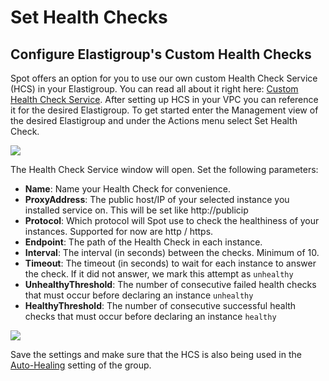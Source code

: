 # Set Health Checks

## Configure Elastigroup's Custom Health Checks

Spot offers an option for you to use our own custom Health Check Service (HCS) in your Elastigroup. You can read all about it right here: [Custom Health Check Service](elastigroup/tools-integrations/custom-health-check-service). After setting up HCS in your VPC you can reference it for the desired Elastigroup. To get started enter the Management view of the desired Elastigroup and under the Actions menu select Set Health Check.

<img src="/elastigroup/_media/set-health-checks_1.png" />

The Health Check Service window will open. Set the following parameters:

- **Name**: Name your Health Check for convenience.
- **ProxyAddress**: The public host/IP of your selected instance you installed service on. This will be set like http://publicip
- **Protocol**: Which protocol will Spot use to check the healthiness of your instances. Supported for now are http / https.
- **Endpoint**: The path of the Health Check in each instance.
- **Interval**: The interval (in seconds) between the checks. Minimum of 10.
- **Timeout**: The timeout (in seconds) to wait for each instance to answer the check. If it did not answer, we mark this attempt as `unhealthy`
- **UnhealthyThreshold**: The number of consecutive failed health checks that must occur before declaring an instance `unhealthy`
- **HealthyThreshold**: The number of consecutive successful health checks that must occur before declaring an instance `healthy`

<img src="/elastigroup/_media/set-health-checks_2.png" />

Save the settings and make sure that the HCS is also being used in the [Auto-Healing](elastigroup/features/compute/autohealing) setting of the group.
